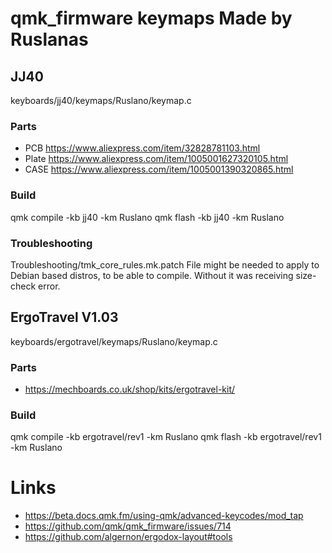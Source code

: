 # qmk_firmware keymaps Made by Ruslanas
## JJ40
keyboards/jj40/keymaps/Ruslano/keymap.c
### Parts
 - PCB https://www.aliexpress.com/item/32828781103.html
 - Plate https://www.aliexpress.com/item/1005001627320105.html
 - CASE https://www.aliexpress.com/item/1005001390320865.html
### Build
qmk compile -kb jj40 -km Ruslano
qmk flash -kb jj40 -km Ruslano
### Troubleshooting
Troubleshooting/tmk_core_rules.mk.patch File might be needed to apply to Debian based distros, to be able to compile.
Without it was receiving size-check error.
## ErgoTravel V1.03
keyboards/ergotravel/keymaps/Ruslano/keymap.c
### Parts
 - https://mechboards.co.uk/shop/kits/ergotravel-kit/
### Build
qmk compile -kb ergotravel/rev1 -km Ruslano
qmk flash -kb ergotravel/rev1 -km Ruslano

# Links
 - https://beta.docs.qmk.fm/using-qmk/advanced-keycodes/mod_tap
 - https://github.com/qmk/qmk_firmware/issues/714
 - https://github.com/algernon/ergodox-layout#tools
